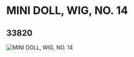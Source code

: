 # MINI DOLL, WIG, NO. 14
## 33820
![MINI DOLL, WIG, NO. 14](https://lc-www-live-s.legocdn.com/media/bricks/5/2/6191571.jpg)
